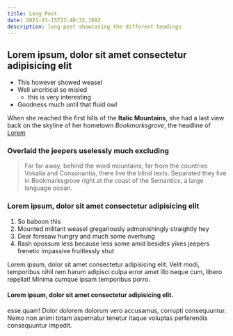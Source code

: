 ```yaml
---
title: Long Post
date: 2021-01-15T22:40:32.169Z
description: long post showcasing the different headings
---
```


## Lorem ipsum, dolor sit amet consectetur adipisicing elit

- This however showed weasel
- Well uncritical so misled
  - this is very interesting
- Goodness much until that fluid owl

When she reached the first hills of the **Italic Mountains**, she had a last
view back on the skyline of her hometown _Bookmarksgrove_, the headline of
[Lorem](http://google.com)

### Overlaid the jeepers uselessly much excluding

> Far far away, behind the word mountains, far from the countries Vokalia and
> Consonantia, there live the blind texts. Separated they live in Bookmarksgrove
> right at the coast of the Semantics, a large language ocean.

### Lorem ipsum, dolor sit amet consectetur adipisicing elit

1.  So baboon this
2.  Mounted militant weasel gregariously admonishingly straightly hey
3.  Dear foresaw hungry and much some overhung
4.  Rash opossum less because less some amid besides yikes jeepers frenetic
    impassive fruitlessly shut

Lorem ipsum, dolor sit amet consectetur adipisicing elit. Velit modi, temporibus nihil rem harum adipisci culpa error amet illo neque cum, libero repellat! Minima cumque ipsam temporibus porro.

#### Lorem ipsum, dolor sit amet consectetur adipisicing elit.

esse quam! Dolor dolorem dolorum vero accusamus, corrupti consequuntur. Nemo non animi totam aspernatur tenetur itaque voluptas perferendis consequuntur impedit.

